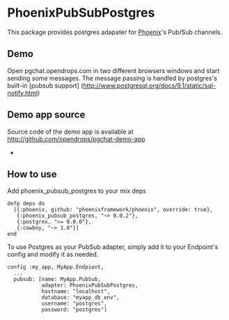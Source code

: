 PhoenixPubSubPostgres
=====================

This package provides postgres adapater for [Phoenix](http://github.com/phoenixframework/phoenix)'s Pub/Sub channels.


Demo
---
Open pgchat.opendrops.com in two different browsers windows and start sending some messages. The message passing is handled by postgres's built-in [pubsub support] (http://www.postgresql.org/docs/9.1/static/sql-notify.html)

Demo app source
--------------
Source code of the demo app is available at http://github.com/opendrops/pgchat-demo-app

 -
How to use
---------

Add phoenix_pubsub_postgres to your mix deps

    defp deps do
      [{:phoenix, github: "phoenixframework/phoenix", override: true},
       {:phoenix_pubsub_postgres, "~> 0.0.2"},
       {:postgrex, ">= 0.0.0"},
       {:cowboy, "~> 1.0"}]
    end

To use Postgres as your PubSub adapter, simply add it to your Endpoint's config and modify it as needed.

    config :my_app, MyApp.Endpiont,
      ...
      pubsub: [name: MyApp.PubSub,
               adapter: PhoenixPubSubPostgres,
               hostname: "localhost",
               database: "myapp_db_env",
               username: "postgres",
               password: "postgres"]
